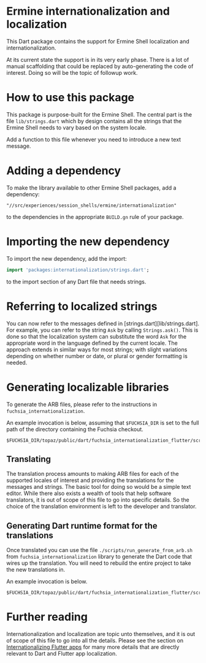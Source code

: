 # Ermine internationalization and localization

This Dart package contains the support for Ermine Shell localization and
internationalization.

At its current state the support is in its very early phase.  There is a lot of
manual scaffolding that could be replaced by auto-generating the code of
interest.  Doing so will be the topic of followup work.

# How to use this package

This package is purpose-built for the Ermine Shell.  The central part is the 
file `lib/strings.dart` which by design contains all the strings that the Ermine
Shell needs to vary based on the system locale.

Add a function to this file whenever you need to introduce a new text message.

# Adding a dependency

To make the library available to other Ermine Shell packages, add a dependency:

```
"//src/experiences/session_shells/ermine/internationalization"
```

to the dependencies in the appropriate `BUILD.gn` rule of your package.

# Importing the new dependency

To import the new dependency, add the import:

```dart
import 'packages:internationalization/strings.dart';
```

to the import section of any Dart file that needs strings.

# Referring to localized strings

You can now refer to the messages defined in [strings.dart][lib/strings.dart].
For example, you can refer to the string `Ask` by calling `Strings.ask()`.
This is done so that the localization system can substitute the word `Ask` for
the appropriate word in the language defined by the current locale.  The approach
extends in similar ways for most strings; with slight variations depending on 
whether number or date, or plural or gender formatting is needed.

# Generating localizable libraries

To generate the ARB files, please refer to the instructions in
`fuchsia_internationalization`.

An example invocation is below, assuming that `$FUCHSIA_DIR` is set to the full
path of the directory containing the Fuchsia checkout.

```
$FUCHSIA_DIR/topaz/public/dart/fuchsia_internationalization_flutter/scripts/run_extract_to_arb.sh
```

## Translating

The translation process amounts to making ARB files for each of the supported
locales of interest and providing the translations for the messages and
strings.  The basic tool for doing so would be a simple text editor. While
there also exists a wealth of tools that help software translators, it is out
of scope of this file to go into specific details.  So the choice of the
translation environment is left to the developer and translator.

## Generating Dart runtime format for the translations

Once translated you can use the file `./scripts/run_generate_from_arb.sh` from
`fuchsia_internationalization` library to generate the Dart code that wires up
the translation.  You will need to rebuild the entire project to take the new
translations in.

An example invocation is below.

```
$FUCHSIA_DIR/topaz/public/dart/fuchsia_internationalization_flutter/scripts/run_generate_from_arb.sh
```

# Further reading

Internationalization and localization are topic unto themselves, and it is out
of scope of this file to go into all the details.  Please see the section
on [Internationalizing Flutter apps][1] for many more details that are directly
relevant to Dart and Flutter app localization.

[1]: https://flutter.dev/docs/development/accessibility-and-localization/internationalization 
[arb]: https://github.com/google/app-resource-bundle 

